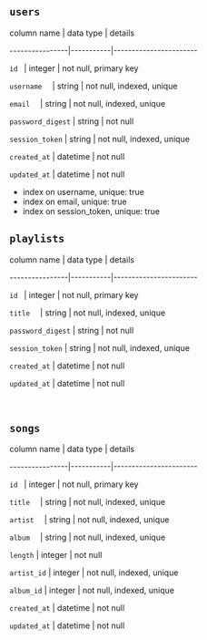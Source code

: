 ## `users`

 column name     | data type | details

----------------|-----------|-----------------------

`id `             | integer   | not null, primary key

`username  `      | string    | not null, indexed, unique

`email  `      | string    | not null, indexed, unique

`password_digest` | string    | not null

`session_token`   | string    | not null, indexed, unique

`created_at`   | datetime    | not null

`updated_at`   | datetime    | not null

- index on ​username, unique: true
- index on email, unique: true
- index on session_token, unique: true


## `playlists`

 column name     | data type | details

----------------|-----------|-----------------------

`id `             | integer   | not null, primary key

`title  `      | string    | not null, indexed, unique

`password_digest` | string    | not null

`session_token`   | string    | not null, indexed, unique

`created_at`   | datetime    | not null

`updated_at`   | datetime    | not null

​


## `songs`

 column name     | data type | details

----------------|-----------|-----------------------

`id `             | integer   | not null, primary key

`title  `      | string    | not null, indexed, unique

`artist  `      | string    | not null, indexed, unique

`album  `      | string    | not null, indexed, unique

`length` | integer    | not null

`artist_id`   | integer    | not null, indexed, unique

`album_id`   | integer    | not null, indexed, unique

`created_at`   | datetime    | not null

`updated_at`   | datetime    | not null

​
